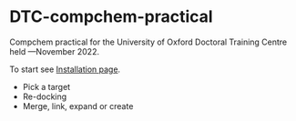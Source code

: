 # DTC-compchem-practical
Compchem practical for the University of Oxford Doctoral Training Centre held —November 2022.

To start see [Installation page](installation.md).


* Pick a target
* Re-docking
* Merge, link, expand or create

